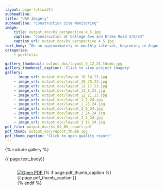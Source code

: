 ```yaml
---
layout: page-fullwidth
subheadline:  
title: "UAV Imagery"
subheadline: "Construction Site Monitoring"
image: 
    title: output_doc/ks_perspective_4_5.jpg
    caption: "Construction at College Ave and Drake Road 4/5/24"
    caption_url: output_doc/ks_perspective_4_5.jpg
text_body: "On an approximately bi-monthly interval, beginning in August 2023, I collected UAV imagery of an active construction site in Fort Collins, Colorado. In preperation for this project, The mission a gridded flight plan was created using ancient.lands and imported into Litchi to set camera and timing parameters. Using Litchi, the plan was flown with a DJI Air 2S and used virtual stick control to capture replicatable imagery over the target site. The imagery was captured as raw files and processed using Rawtherapee to output jpg files. Finally, using WebODM an orthomosaic geoTiff and quality report were generated for each flight."
categories:
    - portfolio

gallery_thumbnail: output_doc/layout_3_12_24_thumb.jpg
gallery_thumbnail_caption: 'Click to view project imagery'
gallery:
    - image_url: output_doc/layout_10_14_23.jpg
    - image_url: output_doc/layout_10_25_23.jpg
    - image_url: output_doc/layout_11_17_23.jpg
    - image_url: output_doc/layout_12_8_23.jpg
    - image_url: output_doc/layout_12_21_23.jpg
    - image_url: output_doc/layout_1_2_24.jpg
    - image_url: output_doc/layout_1_25_24.jpg
    - image_url: output_doc/layout_2_8_24.jpg
    - image_url: output_doc/layout_2_24_24.jpg
    - image_url: output_doc/layout_3_1_24.jpg
    - image_url: output_doc/layout_3_12_24.jpg
pdf_file: output_doc/ks_04_05_report.pdf
pdf_thumb: output_doc/report_thumb.jpg
pdf_thumb_caption: "Click to open quality report"
---
```


<div class="row">
  <div class="medium-6 columns t20">
    {% include gallery %}
  </div>

  <div class="medium-6 columns t20">
    <p class="font-size-h4">{{ page.text_body}}</p>
  </div>
</div>

<div class="small-12 small-push-1 columns t20">
  <figure>
    <a class="link-lightbox" href="https://drive.google.com/file/d/1nb7Zpn1Y65Q8FvNdi5gspP5biKxwyewk/preview" target="_blank">
      <img src="{{ site.urlimg }}{{ page.pdf_thumb }}" alt="Open PDF" style="max-width: 300px;" />
      </a>
      {% if page.pdf_thumb_caption %}
      <figcaption class="text-left caption">
        {{ page.pdf_thumb_caption }}
      </figcaption>
      {% endif %}
  </figure>
</div>